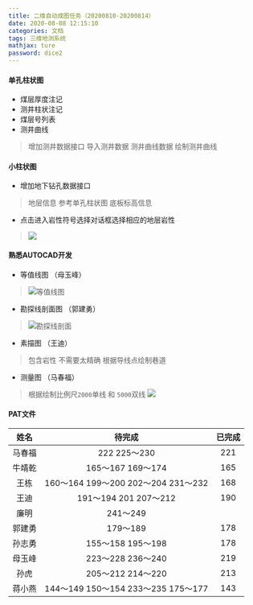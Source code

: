 ```yaml
---
title: 二维自动成图任务（20200810-20200814）
date: 2020-08-08 12:15:10
categories: 文档
tags: 三维地测系统
mathjax: ture
password: dice2
---
```


#### 单孔柱状图

* 煤层厚度注记
* 测井柱状注记
* 煤层号列表
* 测井曲线
> 增加测井数据接口
> 导入测井数据
> 测井曲线数据
> 绘制测井曲线
 
#### 小柱状图
* 增加地下钻孔数据接口
> 地层信息 参考单孔柱状图
> 底板标高信息

* 点击进入岩性符号选择对话框选择相应的地层岩性
> ![](15968582895156.png)


#### 熟悉AUTOCAD开发
* 等值线图 （母玉峰）
> ![等值线图](15968603285061.jpg)


* 勘探线剖面图 （郭建勇）
> ![勘探线剖面](15968586195647.jpg)

* 素描图 （王迪）
> 包含岩性
> 不需要太精确
> 根据导线点绘制巷道

* 测量图 （马春福）
> 根据绘制比例尺`2000`单线 和 `5000`双线
> ![](15968591314067.jpg)


#### PAT文件

| 姓名  | 待完成 | 已完成 |
|:---:|:---:|:---:|
|  马春福   |  222 225～230   |  221   |
|  牛靖乾   | 165～167 169～174   |  165   |
|  王栋   |  160～164 199～200 202～204 231～232 |  168   |
|  王迪   |  191～194 201 207～212   |  190   |
|  廉明   | 241～249 |    |
|  郭建勇   | 179～189   |  178   |
|  孙志勇   | 155～158 195～198  |  178   |
|  母玉峰  |  223～228 236～240  |  219   |
|  孙虎  |  205～212 214～220   |  213   |
|  蒋小燕  | 144～149 150～154  233～235 175～177 | 143  |